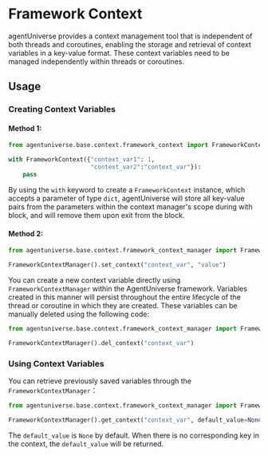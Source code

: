 # Framework Context

agentUniverse provides a context management tool that is independent of both threads and coroutines, enabling the storage and retrieval of context variables in a key-value format. These context variables need to be managed independently within threads or coroutines.

## Usage

### Creating Context Variables
#### Method 1:
```python
from agentuniverse.base.context.framework_context import FrameworkContext

with FrameworkContext({"context_var1": 1,
                       "context_var2":"context_var"}):
    pass
```
By using the `with` keyword to create a `FrameworkContext` instance, which accepts a parameter of  type `dict`, agentUniverse will store all key-value pairs from the parameters within the context manager's scope during with block, and will remove them upon exit from the block.
#### Method 2:
```python
from agentuniverse.base.context.framework_context_manager import FrameworkContextManager

FrameworkContextManager().set_context("context_var", "value")
```
You can create a new context variable directly using `FrameworkContextManager` within the AgentUniverse framework. Variables created in this manner will persist throughout the entire lifecycle of the thread or coroutine in which they are created. These variables can be manually deleted using the following code:
```python
from agentuniverse.base.context.framework_context_manager import FrameworkContextManager

FrameworkContextManager().del_context("context_var")
```
### Using Context Variables
You can retrieve previously saved variables through the `FrameworkContextManager`：
```python
from agentuniverse.base.context.framework_context_manager import FrameworkContextManager

FrameworkContextManager().get_context("context_var", default_value=None)
```
The `default_value` is `None` by default. When there is no corresponding key in the context, the `default_value` will be returned.